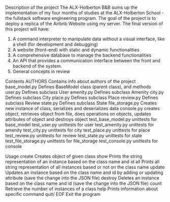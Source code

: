 Description of the project
The ALX-Holberton B&B sums up the implementation of my four months of studies at the ALX-Holberton School - the fullstack software engineering program. The goal of the project is to deploy a replica of the Airbnb Website using my server. The final version of this project will have:

1. A command interpreter to manipulate data without a visual interface, like a shell (for development and debugging)
2. A website (front-end) with static and dynamic functionalities
3. A comprehensive database to manage the backend functionalities
4. An API that provides a communication interface between the front and backend of the system.
5. General concepts in review

Contents 
AUTHORS	Contains info about authors of the project
base_model.py	Defines BaseModel class (parent class), and methods
user.py	Defines subclass User
amenity.py	Defines subclass Amenity
city.py	Defines subclass City
place.py	Defines subclass Place
review.py	Defines subclass Review
state.py	Defines subclass State
file_storage.py	Creates new instance of class, serializes and deserializes data
console.py	creates object, retrieves object from file, does operations on objects, updates attributes of object and destroys object
test_base_model.py	unittests for base_model
test_user.py	unittests for user
test_amenity.py	unittests for amenity
test_city.py	unittests for city
test_place.py	unittests for place
test_review.py	unittests for review
test_state.py	unittests for state
test_file_storage.py	unittests for file_storage
test_console.py	unittests for console


Usage 
create	Creates object of given class
show	Prints the string representation of an instance based on the class name and id
all	Prints all string representation of all instances based or not on the class name
update	Updates an instance based on the class name and id by adding or updating attribute (save the change into the JSON file)
destroy	Deletes an instance based on the class name and id (save the change into the JSON file)
count	Retrieve the number of instances of a class
help	Prints information about specific command
quit/ EOF	Exit the program

